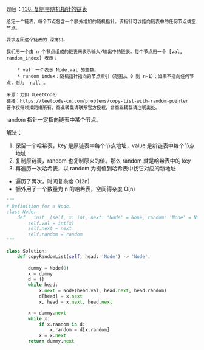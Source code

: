 题目：[138. 复制带随机指针的链表](https://leetcode-cn.com/problems/copy-list-with-random-pointer/)

```
给定一个链表，每个节点包含一个额外增加的随机指针，该指针可以指向链表中的任何节点或空节点。

要求返回这个链表的 深拷贝。 

我们用一个由 n 个节点组成的链表来表示输入/输出中的链表。每个节点用一个 [val, random_index] 表示：

    * val：一个表示 Node.val 的整数。
    * random_index：随机指针指向的节点索引（范围从 0 到 n-1）；如果不指向任何节点，则为  null 。

来源：力扣（LeetCode）
链接：https://leetcode-cn.com/problems/copy-list-with-random-pointer
著作权归领扣网络所有。商业转载请联系官方授权，非商业转载请注明出处。
```

random 指针一定指向链表中某个节点。

解法：

1. 保留一个哈希表，key 是原链表中每个节点地址，value 是新链表中每个节点地址
2. 复制原链表，random 也复制原来的值。那么 random 就是哈希表中的 key
3. 再遍历一次哈希表，以 random 为键值到哈希表中找它对应的新地址

* 遍历了两次，时间复杂度 O(2n)
* 额外用了一个数量为 n 的哈希表，空间得杂度 O(n)

```py
"""
# Definition for a Node.
class Node:
    def __init__(self, x: int, next: 'Node' = None, random: 'Node' = None):
        self.val = int(x)
        self.next = next
        self.random = random
"""

class Solution:
    def copyRandomList(self, head: 'Node') -> 'Node':
        
        dummy = Node(0)
        x = dummy
        d = {}
        while head:
            x.next = Node(head.val, head.next, head.random)
            d[head] = x.next
            x, head = x.next, head.next

        x = dummy.next
        while x:
            if x.random in d:
                x.random = d[x.random]
            x = x.next
        return dummy.next
```
